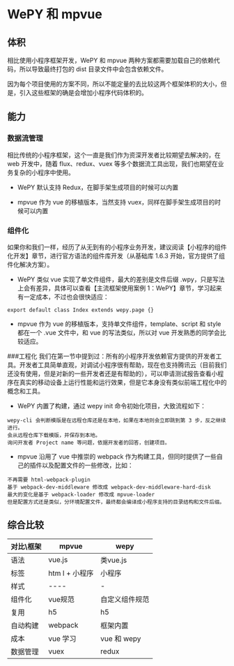 # WePY 和 mpvue

## 体积

相比使用小程序框架开发，WePY 和 mpvue 两种方案都需要加载自己的依赖代码，所以导致最终打包的 dist 目录文件中会包含依赖文件。

因为每个项目使用的方案不同，所以不能定量的去比较这两个框架体积的大小，但是，引入这些框架的确是会增加小程序代码体积的。

## 能力
### 数据流管理
相比传统的小程序框架，这个一直是我们作为资深开发者比较期望去解决的，在 web 开发中，随着 flux、redux、vuex 等多个数据流工具出现，我们也期望在业务复杂的小程序中使用。

* WePY 默认支持 Redux，在脚手架生成项目的时候可以内置

* mpvue 作为 vue 的移植版本，当然支持 vuex，同样在脚手架生成项目的时候可以内置

### 组件化
如果你和我们一样，经历了从无到有的小程序业务开发，建议阅读【小程序的组件化开发】章节，进行官方语法的组件库开发（从基础库 1.6.3 开始，官方提供了组件化解决方案）。

* WePY 类似 vue 实现了单文件组件，最大的差别是文件后缀 .wpy，只是写法上会有差异，具体可以查看【主流框架使用案例 1：WePY】章节，学习起来有一定成本，不过也会很快适应：

```
export default class Index extends wepy.page {}
```
    
* mpvue 作为 vue 的移植版本，支持单文件组件，template、script 和 style 都在一个 .vue 文件中，和 vue 的写法类似，所以对 vue 开发熟悉的同学会比较适应。

###工程化
我们在第一节中提到过：所有的小程序开发依赖官方提供的开发者工具。开发者工具简单直观，对调试小程序很有帮助，现在也支持腾讯云（目前我们还没有使用，但是对新的一些开发者还是有帮助的），可以申请测试报告查看小程序在真实的移动设备上运行性能和运行效果，但是它本身没有类似前端工程化中的概念和工具。

* WePY 内置了构建，通过 wepy init 命令初始化项目，大致流程如下：

```
wepy-cli 会判断模版是在远程仓库还是在本地，如果在本地则会立即跳到第 3 步，反之继续进行。
会从远程仓库下载模版，并保存到本地。
询问开发者 Project name 等问题，依据开发者的回答，创建项目。
```

* mpvue 沿用了 vue 中推崇的 webpack 作为构建工具，但同时提供了一些自己的插件以及配置文件的一些修改，比如：

```
不再需要 html-webpack-plugin
基于 webpack-dev-middleware 修改成 webpack-dev-middleware-hard-disk
最大的变化是基于 webpack-loader 修改成 mpvue-loader
但是配置方式还是类似，分环境配置文件，最终都会编译成小程序支持的目录结构和文件后缀。
```

## 综合比较
| 对比\框架 | mpvue | wepy |
| ------ | ------ | ------ |
| 语法 | vue.js | 类vue.js |
| 标签 | htm l + 小程序 | 小程序 |
| 样式 | ---- | - |
| 组件化 | vue规范 | 自定义组件规范 |
| 复用 | h5 | h5 |
| 自动构建 | webpack | 框架内置 |
| 成本 | vue 学习 | vue 和 wepy |
| 数据管理 | vuex | redux |
